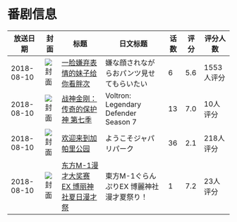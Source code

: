 # 番剧信息

|放送日期|封面|标题|日文标题|话数|评分|评分人数|
|---|---|---|---|---|---|---|
|2018-08-10|![封面](https://lain.bgm.tv/pic/cover/c/d3/27/234195_a1Uk1.jpg)|[一脸嫌弃表情的妹子给你看胖次](https://bangumi.tv/subject/234195)|嫌な顔されながらおパンツ見せてもらいたい|6|5.6|1553人评分|
|2018-08-10|![封面](https://lain.bgm.tv/pic/cover/c/82/ea/254986_SBeVS.jpg)|[战神金刚：传奇的保护神 第七季](https://bangumi.tv/subject/254986)|Voltron: Legendary Defender Season 7|13|7.0|10人评分|
|2018-08-10|![封面](https://lain.bgm.tv/pic/cover/c/4d/e9/256543_a5555.jpg)|[欢迎来到加帕里公园](https://bangumi.tv/subject/256543)|ようこそジャパリパーク|36|2.1|218人评分|
|2018-08-10|![封面](https://lain.bgm.tv/pic/cover/c/b5/f7/261164_BWh76.jpg)|[东方M-1漫才大奖赛EX 博丽神社夏日漫才祭](https://bangumi.tv/subject/261164)|東方M-1ぐらんぷりEX 博麗神社漫才夏祭り！|1|7.2|23人评分|
